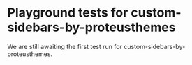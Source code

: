 # Playground tests for custom-sidebars-by-proteusthemes
We are still awaiting the first test run for custom-sidebars-by-proteusthemes.
